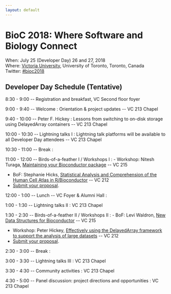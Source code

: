 ```yaml
---
layout: default
---
```

# BioC 2018: Where Software and Biology Connect

When: July 25 (Developer Day) 26 and 27, 2018 <br />
Where: [Victoria University][venue], University of Toronto, Toronto, Canada<br />
Twitter: [#bioc2018][tweet]

[tweet]: https://twitter.com/hashtag/bioc2018?f=tweets
[venue]: ./travel-accommodations

## Developer Day Schedule (Tentative)

8:30 - 9:00 -- Registration and breakfast, VC Second floor foyer

9:00 - 9:40 -- Welcome 
: Orientation & project updates -- VC 213 Chapel 

9:40 - 10:00 -- Peter F. Hickey
: Lessons from switching to on-disk storage using DelayedArray
  containers  -- VC 213 Chapel 

10:00 - 10:30 -- Lightning talks I
: Lightning talk platforms will be available to all
  Developer Day attendees -- VC 213 Chapel

10:30 - 11:00 -- Break
: 

11:00 - 12:00 -- Birds-of-a-feather I / Workshops I
: - Workshop: Nitesh Turaga,
    [Maintaining your Bioconductor package][510] -- VC 215
  - BoF: Stephanie Hicks, [Statistical Analysis and Comprehension of
    the Human Cell Atlas in R/Bioconductor][hca] -- VC 212
  - [Submit your proposal](call-for-abstracts).

12:00 - 1:00 -- Lunch -- VC Foyer & Alumni Hall
: 

1:00 - 1:30 -- Lightning talks II
: VC 213 Chapel

1:30 - 2:30 -- Birds-of-a-feather II / Workshops II
: - BoF: Levi Waldron, [New Data Structures for Bioconductor][structures] -- VC
    215
  - Workshop: Peter Hickey,
    [Effectively using the DelayedArray framework to support the analysis of large datasets][500] -- VC 212
  - [Submit your proposal](call-for-abstracts).

2:30 - 3:00 -- Break
: 

3:00 - 3:30 -- Lightning talks III
: VC 213 Chapel

3:30 - 4:30 -- Community activities
:  VC 213 Chapel 

4:30 - 5:00 -- Panel discussion: project directions and opportunities
: VC 213 Chapel

[hca]: https://github.com/Bioconductor/BioC2018/issues/5
[structures]: https://github.com/Bioconductor/BioC2018/issues/8

[500]: http://bioconductor.github.io/BiocWorkshops/effectively-using-the-delayedarray-framework-to-support-the-analysis-of-large-datasets.html
[510]: http://bioconductor.github.io/BiocWorkshops/maintaining-your-bioconductor-package.html
